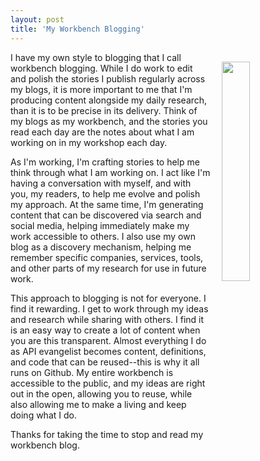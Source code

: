 ```yaml
---
layout: post
title: 'My Workbench Blogging'
---
```

<p><img style="padding: 15px;" src="https://s3.amazonaws.com/kinlane-productions/bw-icons/bw-working-triangle.png" alt="" width="30%" align="right" /></p>
<p>I have my own style to blogging that I call workbench blogging. While I do work to edit and polish the stories I publish regularly across my blogs, it is more important to me that I'm producing content alongside my daily research, than it is to be precise in its delivery. Think of my blogs as my workbench, and the stories you read each day are the notes about what I am working on in my workshop each day.</p>
<p>As I'm working, I'm crafting stories to help me think through what I am working on. I act like I'm having a conversation with myself, and with you, my readers, to help me evolve and polish my approach. At the same time, I'm generating content that can be discovered via search and social media, helping immediately make my work accessible to others. I also use my own blog as a discovery mechanism, helping me remember specific companies, services, tools, and other parts of my research for use in future work.</p>
<p>This approach to blogging is not for everyone. I find it rewarding. I get to work through my ideas and research&nbsp;while sharing with others. I find it is an easy way to create a lot of content when you are this transparent. Almost everything I do as API evangelist becomes content, definitions, and code that can be reused--this is why it all runs on Github. My entire workbench is accessible to the public, and my ideas are right out in the open, allowing you to reuse, while also allowing me to make a living and keep doing what I do.</p>
<p>Thanks for taking the time to stop and read my workbench blog.</p>